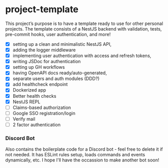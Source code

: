 # project-template
This project’s purpose is to have a template ready to use for other personal projects. The template consists of a NestJS backend with validation, tests, pre-commit hooks, user authentication, and more!

- [x] setting up a clean and minimalistic NestJS API,
- [x] adding the logger middleware
- [x] implementing user authentication with access and refresh tokens, 
- [x] writing JSDoc for authentication
- [x] setting up GH workflows
- [x] having OpenAPI docs ready/auto-generated,
- [x] separate users and auth modules (DDD?)
- [x] add healthcheck endpoint 
- [x] Dockerized app
- [x] Better health checks
- [x] NestJS REPL
- [ ] Claims-based authorization
- [ ] Google SSO registration/login
- [ ] Verify mail
- [ ] 2 factor authentication

### Discord Bot
Also contains the boilerplate code for a Discord bot - feel free to delete it if not needed. 
It has ESLint rules setup, loads commands and events dynamically, etc. I hope I'll have the occassion to make another bot soon!